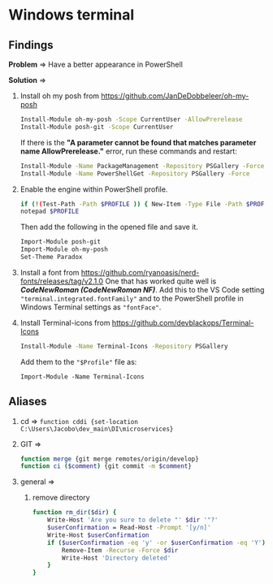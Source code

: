 # Windows terminal

## Findings

**Problem** => Have a better appearance in PowerShell

**Solution** =>

1.  Install oh my posh from https://github.com/JanDeDobbeleer/oh-my-posh

    ```bash
    Install-Module oh-my-posh -Scope CurrentUser -AllowPrerelease
    Install-Module posh-git -Scope CurrentUser
    ```

    If there is the **"A parameter cannot be found that matches parameter name AllowPrerelease."** error, run these commands and restart:

    ```bash
    Install-Module -Name PackageManagement -Repository PSGallery -Force
    Install-Module -Name PowerShellGet -Repository PSGallery -Force
    ```

2.  Enable the engine within PowerShell profile.

    ```bash
    if (!(Test-Path -Path $PROFILE )) { New-Item -Type File -Path $PROFILE -Force }
    notepad $PROFILE
    ```

    Then add the following in the opened file and save it.

    ```bash
    Import-Module posh-git
    Import-Module oh-my-posh
    Set-Theme Paradox
    ```

3.  Install a font from https://github.com/ryanoasis/nerd-fonts/releases/tag/v2.1.0
    One that has worked quite well is **_CodeNewRoman (CodeNewRoman NF)_**.
    Add this to the VS Code setting `"terminal.integrated.fontFamily"` and to the PowerShell profile in Windows Terminal settings as `"fontFace"`.
4.  Install Terminal-icons from https://github.com/devblackops/Terminal-Icons

    ```bash
    Install-Module -Name Terminal-Icons -Repository PSGallery
    ```

    Add them to the `"$Profile"` file as:

    ```
    Import-Module -Name Terminal-Icons
    ```

## Aliases

1. cd =>
   `function cddi {set-location C:\Users\Jacobo\dev_main\DI\microservices}`

2. GIT =>
   ```bash
   function merge {git merge remotes/origin/develop}
   function ci ($comment) {git commit -m $comment}
   ```
3. general =>
   1. remove directory
      ```bash
      function rm_dir($dir) {
          Write-Host 'Are you sure to delete "' $dir '"?'
          $userConfirmation = Read-Host -Prompt '[y/n]'
          Write-Host $userConfirmation
          if ($userConfirmation -eq 'y' -or $userConfirmation -eq 'Y'){
              Remove-Item -Recurse -Force $dir
              Write-Host 'Directory deleted'
          }
      }
      ```

